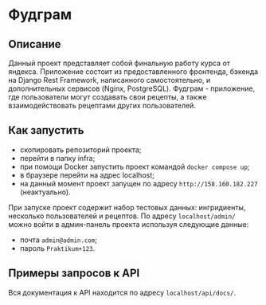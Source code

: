 # Фудграм

## Описание
Данный проект представляет собой финальную работу курса от яндекса. Приложение состоит из предоставленного фронтенда, бэкенда на Django Rest Framework, написанного самостоятельно, и дополнительных сервисов (Nginx, PostgreSQL). Фудграм - приложение, где пользователи могут создавать свои рецепты, а также взаимодействовать рецептами других пользователей.

## Как запустить
- скопировать репозиторий проекта;
- перейти в папку infra;
- при помощи Docker запустить проект командой `docker compose up`;
- в браузере перейти на адрес localhost;
- на данный момент проект запущен по адресу `http://158.160.182.227` (неактуально).

При запуске проект содержит набор тестовых данных: ингридиенты, несколько пользователей и рецептов.
По адресу `localhost/admin/` можно войти в админ-панель проекта используя следующие данные:
- почта `admin@admin.com`;
- пароль `Praktikum+123`.

## Примеры запросов к API
Вся документация к API находится по адресу `localhost/api/docs/`.
